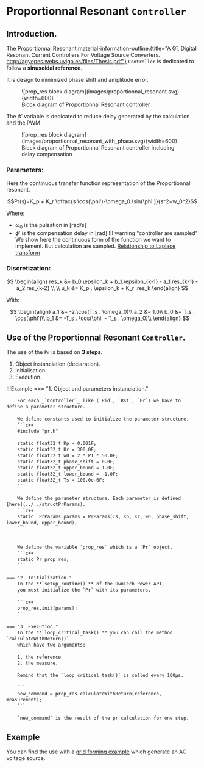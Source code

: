 # Proportionnal Resonant `Controller`
## Introduction.

The Proportionnal Resonant:material-information-outline:{title="A Gï, Digital Resonant Current Controllers For Voltage Source Converters. http://agyepes.webs.uvigo.es/files/Thesis.pdf"}
`Controller` is dedicated to follow a **sinusoidal reference**.

  
It is design to minimized phase shift and amplitude error.

<figure markdown="span">
![prop_res block diagram](images/proportionnal_resonant.svg){width=600}
<figcaption>Block diagram of Proportionnal Resonant controller</figcaption>
</figure>

The $\phi'$ variable is dedicated to reduce delay generated by the
calculation and the PWM.

<figure markdown="span">
![prop_res block diagram](images/proportionnal_resonant_with_phase.svg){width=600}
<figcaption>Block diagram of Proportionnal Resonant controller including delay
compensation</figcaption>
</figure>


### Parameters:
Here the continuous transfer function representation of the Proportionnal resonant.

$$Pr(s)=K_p + K_r \dfrac{s \cos(\phi')-\omega_0.\sin(\phi')}{s^2+w_0^2}$$

Where:
 
* $\omega_0$  is the pulsation in [rad/s]
* $\phi'$ is the compensation delay in [rad]
!!! warning "controller are sampled"
    We show here the continuous form of the function we want to implement.
    But calculation are sampled.
    [Relationship to Laplace transform](https://en.wikipedia.org/wiki/Z-transform#Relationship_to_Laplace_transform)

### Discretization:

$$ 
\begin{align}
res_k &= b_0.\epsilon_k + b_1.\epsilon_{k-1} - a_1.res_{k-1} - a_2.res_{k-2} \\ \\
u_k &= K_p . \epsilon_k + K_r .res_k
\end{align}
$$

With:

$$
\begin{align}
a_1 &= -2.\cos(T_s . \omega_0)\\
a_2 &= 1.0\\
b_0 &= T_s . \cos(\phi')\\
b_1 &= -T_s . \cos(\phi' - T_s . \omega_0)\\
\end{align}
$$

## Use of the Proportionnal Resonant `Controller`.

The use of the `Pr` is based on **3 steps**.

1. Object instanciation (declaration).
2. Initialisation.
3. Execution.

!!!Example
    === "1. Object and parameters instanciation."

        For each _`Controller`_ like (`Pid`, `Rst`, `Pr`) we have to define a parameter structure.

        We define constants used to initialize the parameter structure.
        ```c++
        #include "pr.h"

        static float32_t Kp = 0.001F;
        static float32_t Kr = 300.0F;
        static float32_t w0 = 2 * PI * 50.0F;
        static float32_t phase_shift = 0.0F;
        static float32_t upper_bound = 1.0F;
        static float32_t lower_bound = -1.0F;
        static float32_t Ts = 100.0e-6F;
        ```

        We define the parameter structure. Each parameter is defined [here](../../structPrParams).
        ```c++
        static  PrParams params = PrParams(Ts, Kp, Kr, w0, phase_shift, lower_bound, upper_bound);
        ```


        We define the variable `prop_res` which is a `Pr` object.
        ```c++
        static Pr prop_res;
        ```

    === "2. Initialization."
        In the **`setup_routine()`** of the OwnTech Power API,
        you must initialize the `Pr` with its parameters.

        ```c++
        prop_res.init(params);
        ```

    === "3. Execution."
        In the **`loop_critical_task()`** you can call the method `calculateWithReturn()`
        which have two arguments: 

        1. the reference
        2. the measure.

        Remind that the `loop_critical_task()` is called every 100µs.

        ```
        new_command = prop_res.calculateWithReturn(reference, measurement);
        ```

        `new_command` is the result of the pr calculation for one step.

## Example
You can find the use with a [grid forming example](../../../examples/TWIST/DC_AC/grid_forming) which
generate an AC voltage source.
